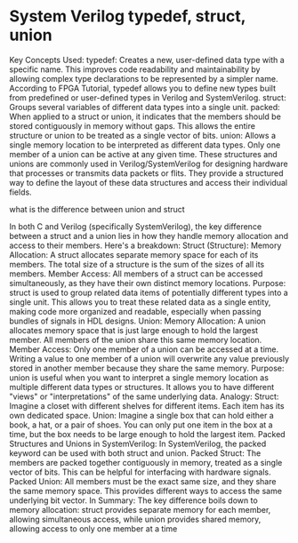 # System Verilog typedef, struct, union

Key Concepts Used:
typedef: Creates a new, user-defined data type with a specific name. This improves code readability and maintainability by allowing complex type declarations to be represented by a simpler name. According to FPGA Tutorial, typedef allows you to define new types built from predefined or user-defined types in Verilog and SystemVerilog.
struct: Groups several variables of different data types into a single unit.
packed: When applied to a struct or union, it indicates that the members should be stored contiguously in memory without gaps. This allows the entire structure or union to be treated as a single vector of bits.
union: Allows a single memory location to be interpreted as different data types. Only one member of a union can be active at any given time. 
These structures and unions are commonly used in Verilog/SystemVerilog for designing hardware that processes or transmits data packets or flits. They provide a structured way to define the layout of these data structures and access their individual fields.


what is the difference between union and struct

In both C and Verilog (specifically SystemVerilog), the key difference between a struct and a union lies in how they handle memory allocation and access to their members. 
Here's a breakdown:
Struct (Structure):
Memory Allocation: A struct allocates separate memory space for each of its members.
The total size of a structure is the sum of the sizes of all its members.
Member Access: All members of a struct can be accessed simultaneously, as they have their own distinct memory locations.
Purpose: struct is used to group related data items of potentially different types into a single unit. This allows you to treat these related data as a single entity, making code more organized and readable, especially when passing bundles of signals in HDL designs. 
Union:
Memory Allocation: A union allocates memory space that is just large enough to hold the largest member.
All members of the union share this same memory location.
Member Access: Only one member of a union can be accessed at a time.
Writing a value to one member of a union will overwrite any value previously stored in another member because they share the same memory.
Purpose: union is useful when you want to interpret a single memory location as multiple different data types or structures. It allows you to have different "views" or "interpretations" of the same underlying data. 
Analogy:
Struct: Imagine a closet with different shelves for different items. Each item has its own dedicated space.
Union: Imagine a single box that can hold either a book, a hat, or a pair of shoes. You can only put one item in the box at a time, but the box needs to be large enough to hold the largest item. 
Packed Structures and Unions in SystemVerilog:
In SystemVerilog, the packed keyword can be used with both struct and union.
Packed Struct: The members are packed together contiguously in memory, treated as a single vector of bits. This can be helpful for interfacing with hardware signals.
Packed Union: All members must be the exact same size, and they share the same memory space. This provides different ways to access the same underlying bit vector. 
In Summary:
The key difference boils down to memory allocation: struct provides separate memory for each member, allowing simultaneous access, while union provides shared memory, allowing access to only one member at a time
